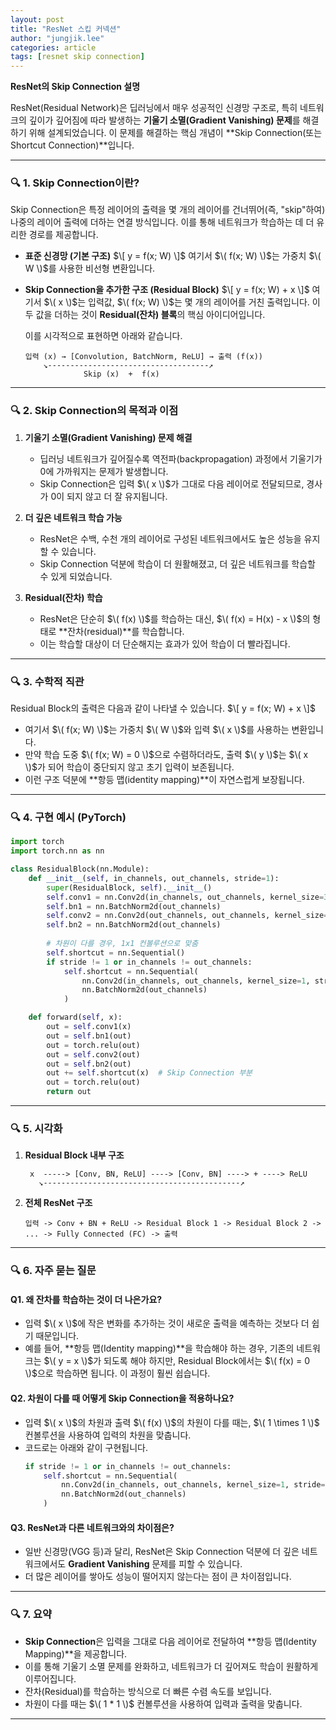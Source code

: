 ```yaml
---
layout: post
title: "ResNet 스킵 커넥션"
author: "jungjik.lee"
categories: article
tags: [resnet skip connection]
---
```


**ResNet의 Skip Connection 설명**

ResNet(Residual Network)은 딥러닝에서 매우 성공적인 신경망 구조로, 특히 네트워크의 깊이가 깊어짐에 따라 발생하는 **기울기 소멸(Gradient Vanishing) 문제**를 해결하기 위해 설계되었습니다. 이 문제를 해결하는 핵심 개념이 **Skip Connection(또는 Shortcut Connection)**입니다.

---

### 🔍 **1. Skip Connection이란?**
Skip Connection은 특정 레이어의 출력을 몇 개의 레이어를 건너뛰어(즉, "skip"하여) 나중의 레이어 출력에 더하는 연결 방식입니다. 이를 통해 네트워크가 학습하는 데 더 유리한 경로를 제공합니다.

- **표준 신경망 (기본 구조)**
  $\[
  y = f(x; W)
  \]$
  여기서 $\( f(x; W) \)$는 가중치 $\( W \)$를 사용한 비선형 변환입니다.

- **Skip Connection을 추가한 구조 (Residual Block)**
  $\[
  y = f(x; W) + x
  \]$
  여기서 $\( x \)$는 입력값, $\( f(x; W) \)$는 몇 개의 레이어를 거친 출력입니다. 이 두 값을 더하는 것이 **Residual(잔차) 블록**의 핵심 아이디어입니다.

  이를 시각적으로 표현하면 아래와 같습니다.
  ```
  입력 (x) → [Convolution, BatchNorm, ReLU] → 출력 (f(x)) 
      ↘------------------------------------↗
               Skip (x)  +  f(x)
  ```

---

### 🔍 **2. Skip Connection의 목적과 이점**
1. **기울기 소멸(Gradient Vanishing) 문제 해결**
   - 딥러닝 네트워크가 깊어질수록 역전파(backpropagation) 과정에서 기울기가 0에 가까워지는 문제가 발생합니다.
   - Skip Connection은 입력 $\( x \)$가 그대로 다음 레이어로 전달되므로, 경사가 0이 되지 않고 더 잘 유지됩니다.

2. **더 깊은 네트워크 학습 가능**
   - ResNet은 수백, 수천 개의 레이어로 구성된 네트워크에서도 높은 성능을 유지할 수 있습니다.
   - Skip Connection 덕분에 학습이 더 원활해졌고, 더 깊은 네트워크를 학습할 수 있게 되었습니다.

3. **Residual(잔차) 학습**
   - ResNet은 단순히 $\( f(x) \)$를 학습하는 대신, $\( f(x) = H(x) - x \)$의 형태로 **잔차(residual)**를 학습합니다.
   - 이는 학습할 대상이 더 단순해지는 효과가 있어 학습이 더 빨라집니다.

---

### 🔍 **3. 수학적 직관**
Residual Block의 출력은 다음과 같이 나타낼 수 있습니다.
$\[
y = f(x; W) + x
\]$
- 여기서 $\( f(x; W) \)$는 가중치 $\( W \)$와 입력 $\( x \)$를 사용하는 변환입니다.
- 만약 학습 도중 $\( f(x; W) = 0 \)$으로 수렴하더라도, 출력 $\( y \)$는 $\( x \)$가 되어 학습이 중단되지 않고 초기 입력이 보존됩니다. 
- 이런 구조 덕분에 **항등 맵(identity mapping)**이 자연스럽게 보장됩니다.

---

### 🔍 **4. 구현 예시 (PyTorch)**
```python
import torch
import torch.nn as nn

class ResidualBlock(nn.Module):
    def __init__(self, in_channels, out_channels, stride=1):
        super(ResidualBlock, self).__init__()
        self.conv1 = nn.Conv2d(in_channels, out_channels, kernel_size=3, stride=stride, padding=1, bias=False)
        self.bn1 = nn.BatchNorm2d(out_channels)
        self.conv2 = nn.Conv2d(out_channels, out_channels, kernel_size=3, stride=1, padding=1, bias=False)
        self.bn2 = nn.BatchNorm2d(out_channels)
        
        # 차원이 다를 경우, 1x1 컨볼루션으로 맞춤
        self.shortcut = nn.Sequential()
        if stride != 1 or in_channels != out_channels:
            self.shortcut = nn.Sequential(
                nn.Conv2d(in_channels, out_channels, kernel_size=1, stride=stride, bias=False),
                nn.BatchNorm2d(out_channels)
            )

    def forward(self, x):
        out = self.conv1(x)
        out = self.bn1(out)
        out = torch.relu(out)
        out = self.conv2(out)
        out = self.bn2(out)
        out += self.shortcut(x)  # Skip Connection 부분
        out = torch.relu(out)
        return out
```

---

### 🔍 **5. 시각화**
1. **Residual Block 내부 구조**
   ```
    x  -----> [Conv, BN, ReLU] ----> [Conv, BN] ----> + ----> ReLU
      ↘--------------------------------------------↗
   ```

2. **전체 ResNet 구조**
   ```
   입력 -> Conv + BN + ReLU -> Residual Block 1 -> Residual Block 2 -> ... -> Fully Connected (FC) -> 출력
   ```

---

### 🔍 **6. 자주 묻는 질문**
#### Q1. **왜 잔차를 학습하는 것이 더 나은가요?**
- 입력 $\( x \)$에 작은 변화를 추가하는 것이 새로운 출력을 예측하는 것보다 더 쉽기 때문입니다.
- 예를 들어, **항등 맵(Identity mapping)**을 학습해야 하는 경우, 기존의 네트워크는 $\( y = x \)$가 되도록 해야 하지만, Residual Block에서는 $\( f(x) = 0 \)$으로 학습하면 됩니다. 이 과정이 훨씬 쉽습니다.

#### Q2. **차원이 다를 때 어떻게 Skip Connection을 적용하나요?**
- 입력 $\( x \)$의 차원과 출력 $\( f(x) \)$의 차원이 다를 때는, $\( 1 \times 1 \)$ 컨볼루션을 사용하여 입력의 차원을 맞춥니다.
- 코드로는 아래와 같이 구현됩니다.
  ```python
  if stride != 1 or in_channels != out_channels:
      self.shortcut = nn.Sequential(
          nn.Conv2d(in_channels, out_channels, kernel_size=1, stride=stride, bias=False),
          nn.BatchNorm2d(out_channels)
      )
  ```

#### Q3. **ResNet과 다른 네트워크와의 차이점은?**
- 일반 신경망(VGG 등)과 달리, ResNet은 Skip Connection 덕분에 더 깊은 네트워크에서도 **Gradient Vanishing** 문제를 피할 수 있습니다.
- 더 많은 레이어를 쌓아도 성능이 떨어지지 않는다는 점이 큰 차이점입니다.

---

### 🔍 **7. 요약**
- **Skip Connection**은 입력을 그대로 다음 레이어로 전달하여 **항등 맵(Identity Mapping)**을 제공합니다.
- 이를 통해 기울기 소멸 문제를 완화하고, 네트워크가 더 깊어져도 학습이 원활하게 이루어집니다.
- 잔차(Residual)를 학습하는 방식으로 더 빠른 수렴 속도를 보입니다.
- 차원이 다를 때는 $\( 1 * 1 \)$ 컨볼루션을 사용하여 입력과 출력을 맞춥니다.

---
